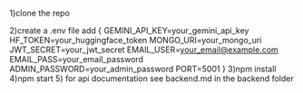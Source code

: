 1)clone the repo

2)create a .env file add {
GEMINI_API_KEY=your_gemini_api_key
HF_TOKEN=your_huggingface_token
MONGO_URI=your_mongo_uri
JWT_SECRET=your_jwt_secret
EMAIL_USER=your_email@example.com
EMAIL_PASS=your_email_password
ADMIN_PASSWORD=your_admin_password
PORT=5001
}
3)npm install 
4)npm start
5) for api documentation see backend.md in the backend folder 
